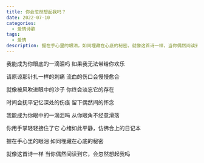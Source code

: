 ```yaml
---
title: 你会忽然想起我吗？
date: 2022-07-10
categories:
  - 爱情诗歌
tags:
  - 爱情
description: 握在手心里的眼泪，如同埋藏在心底的秘密。就像这首诗一样，当你偶然间读到它，会忽然想起我吗？
---
```


我能成为你眼底的一滴泪吗
如果我无法带给你欢乐

请原谅那针扎一样的刺痛
流血的伤口会慢慢愈合

就像被风吹进眼中的沙子
你终会淡忘它的存在

时间会抚平记忆深处的伤痕
留下偶然间的怀念

我能成为你眼中的一滴泪吗
从你眼角不经意滑落

你用手掌轻轻接住了它
心绪如此平静，仿佛合上的日记本

握在手心里的眼泪
如同埋藏在心底的秘密

就像这首诗一样
当你偶然间读到它，会忽然想起我吗
